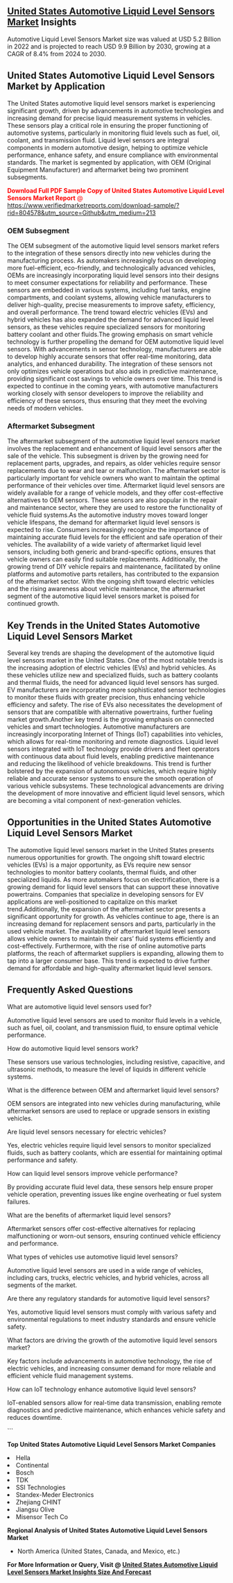 <h2><a href="https://www.verifiedmarketreports.com/download-sample/?rid=804578&amp;utm_source=Github&amp;utm_medium=213" target="_blank">United States Automotive Liquid Level Sensors Market</a> Insights</h2><p>Automotive Liquid Level Sensors Market size was valued at USD 5.2 Billion in 2022 and is projected to reach USD 9.9 Billion by 2030, growing at a CAGR of 8.4% from 2024 to 2030.</p><p><h2>United States Automotive Liquid Level Sensors Market by Application</h2>The United States automotive liquid level sensors market is experiencing significant growth, driven by advancements in automotive technologies and increasing demand for precise liquid measurement systems in vehicles. These sensors play a critical role in ensuring the proper functioning of automotive systems, particularly in monitoring fluid levels such as fuel, oil, coolant, and transmission fluid. Liquid level sensors are integral components in modern automotive design, helping to optimize vehicle performance, enhance safety, and ensure compliance with environmental standards. The market is segmented by application, with OEM (Original Equipment Manufacturer) and aftermarket being two prominent subsegments.<p><span class=""><span style="color: #ff0000;"><strong>Download Full PDF Sample Copy of United States Automotive Liquid Level Sensors Market Report</strong> @ </span><a href="https://www.verifiedmarketreports.com/download-sample/?rid=804578&amp;utm_source=Github&amp;utm_medium=213" target="_blank">https://www.verifiedmarketreports.com/download-sample/?rid=804578&amp;utm_source=Github&amp;utm_medium=213</a></span></p><h3>OEM Subsegment</h3>The OEM subsegment of the automotive liquid level sensors market refers to the integration of these sensors directly into new vehicles during the manufacturing process. As automakers increasingly focus on developing more fuel-efficient, eco-friendly, and technologically advanced vehicles, OEMs are increasingly incorporating liquid level sensors into their designs to meet consumer expectations for reliability and performance. These sensors are embedded in various systems, including fuel tanks, engine compartments, and coolant systems, allowing vehicle manufacturers to deliver high-quality, precise measurements to improve safety, efficiency, and overall performance. The trend toward electric vehicles (EVs) and hybrid vehicles has also expanded the demand for advanced liquid level sensors, as these vehicles require specialized sensors for monitoring battery coolant and other fluids.The growing emphasis on smart vehicle technology is further propelling the demand for OEM automotive liquid level sensors. With advancements in sensor technology, manufacturers are able to develop highly accurate sensors that offer real-time monitoring, data analytics, and enhanced durability. The integration of these sensors not only optimizes vehicle operations but also aids in predictive maintenance, providing significant cost savings to vehicle owners over time. This trend is expected to continue in the coming years, with automotive manufacturers working closely with sensor developers to improve the reliability and efficiency of these sensors, thus ensuring that they meet the evolving needs of modern vehicles.<h3>Aftermarket Subsegment</h3>The aftermarket subsegment of the automotive liquid level sensors market involves the replacement and enhancement of liquid level sensors after the sale of the vehicle. This subsegment is driven by the growing need for replacement parts, upgrades, and repairs, as older vehicles require sensor replacements due to wear and tear or malfunction. The aftermarket sector is particularly important for vehicle owners who want to maintain the optimal performance of their vehicles over time. Aftermarket liquid level sensors are widely available for a range of vehicle models, and they offer cost-effective alternatives to OEM sensors. These sensors are also popular in the repair and maintenance sector, where they are used to restore the functionality of vehicle fluid systems.As the automotive industry moves toward longer vehicle lifespans, the demand for aftermarket liquid level sensors is expected to rise. Consumers increasingly recognize the importance of maintaining accurate fluid levels for the efficient and safe operation of their vehicles. The availability of a wide variety of aftermarket liquid level sensors, including both generic and brand-specific options, ensures that vehicle owners can easily find suitable replacements. Additionally, the growing trend of DIY vehicle repairs and maintenance, facilitated by online platforms and automotive parts retailers, has contributed to the expansion of the aftermarket sector. With the ongoing shift toward electric vehicles and the rising awareness about vehicle maintenance, the aftermarket segment of the automotive liquid level sensors market is poised for continued growth.<h2>Key Trends in the United States Automotive Liquid Level Sensors Market</h2>Several key trends are shaping the development of the automotive liquid level sensors market in the United States. One of the most notable trends is the increasing adoption of electric vehicles (EVs) and hybrid vehicles. As these vehicles utilize new and specialized fluids, such as battery coolants and thermal fluids, the need for advanced liquid level sensors has surged. EV manufacturers are incorporating more sophisticated sensor technologies to monitor these fluids with greater precision, thus enhancing vehicle efficiency and safety. The rise of EVs also necessitates the development of sensors that are compatible with alternative powertrains, further fueling market growth.Another key trend is the growing emphasis on connected vehicles and smart technologies. Automotive manufacturers are increasingly incorporating Internet of Things (IoT) capabilities into vehicles, which allows for real-time monitoring and remote diagnostics. Liquid level sensors integrated with IoT technology provide drivers and fleet operators with continuous data about fluid levels, enabling predictive maintenance and reducing the likelihood of vehicle breakdowns. This trend is further bolstered by the expansion of autonomous vehicles, which require highly reliable and accurate sensor systems to ensure the smooth operation of various vehicle subsystems. These technological advancements are driving the development of more innovative and efficient liquid level sensors, which are becoming a vital component of next-generation vehicles.<h2>Opportunities in the United States Automotive Liquid Level Sensors Market</h2>The automotive liquid level sensors market in the United States presents numerous opportunities for growth. The ongoing shift toward electric vehicles (EVs) is a major opportunity, as EVs require new sensor technologies to monitor battery coolants, thermal fluids, and other specialized liquids. As more automakers focus on electrification, there is a growing demand for liquid level sensors that can support these innovative powertrains. Companies that specialize in developing sensors for EV applications are well-positioned to capitalize on this market trend.Additionally, the expansion of the aftermarket sector presents a significant opportunity for growth. As vehicles continue to age, there is an increasing demand for replacement sensors and parts, particularly in the used vehicle market. The availability of aftermarket liquid level sensors allows vehicle owners to maintain their cars’ fluid systems efficiently and cost-effectively. Furthermore, with the rise of online automotive parts platforms, the reach of aftermarket suppliers is expanding, allowing them to tap into a larger consumer base. This trend is expected to drive further demand for affordable and high-quality aftermarket liquid level sensors.<h2>Frequently Asked Questions</h2><p>What are automotive liquid level sensors used for?</p><p>Automotive liquid level sensors are used to monitor fluid levels in a vehicle, such as fuel, oil, coolant, and transmission fluid, to ensure optimal vehicle performance.</p><p>How do automotive liquid level sensors work?</p><p>These sensors use various technologies, including resistive, capacitive, and ultrasonic methods, to measure the level of liquids in different vehicle systems.</p><p>What is the difference between OEM and aftermarket liquid level sensors?</p><p>OEM sensors are integrated into new vehicles during manufacturing, while aftermarket sensors are used to replace or upgrade sensors in existing vehicles.</p><p>Are liquid level sensors necessary for electric vehicles?</p><p>Yes, electric vehicles require liquid level sensors to monitor specialized fluids, such as battery coolants, which are essential for maintaining optimal performance and safety.</p><p>How can liquid level sensors improve vehicle performance?</p><p>By providing accurate fluid level data, these sensors help ensure proper vehicle operation, preventing issues like engine overheating or fuel system failures.</p><p>What are the benefits of aftermarket liquid level sensors?</p><p>Aftermarket sensors offer cost-effective alternatives for replacing malfunctioning or worn-out sensors, ensuring continued vehicle efficiency and performance.</p><p>What types of vehicles use automotive liquid level sensors?</p><p>Automotive liquid level sensors are used in a wide range of vehicles, including cars, trucks, electric vehicles, and hybrid vehicles, across all segments of the market.</p><p>Are there any regulatory standards for automotive liquid level sensors?</p><p>Yes, automotive liquid level sensors must comply with various safety and environmental regulations to meet industry standards and ensure vehicle safety.</p><p>What factors are driving the growth of the automotive liquid level sensors market?</p><p>Key factors include advancements in automotive technology, the rise of electric vehicles, and increasing consumer demand for more reliable and efficient vehicle fluid management systems.</p><p>How can IoT technology enhance automotive liquid level sensors?</p><p>IoT-enabled sensors allow for real-time data transmission, enabling remote diagnostics and predictive maintenance, which enhances vehicle safety and reduces downtime.</p>```</p><p><strong>Top United States Automotive Liquid Level Sensors Market Companies</strong></p><div data-test-id=""><p><li>Hella</li><li> Continental</li><li> Bosch</li><li> TDK</li><li> SSI Technologies</li><li> Standex-Meder Electronics</li><li> Zhejiang CHINT</li><li> Jiangsu Olive</li><li> Misensor Tech Co</li></p><div><strong>Regional Analysis of&nbsp;United States Automotive Liquid Level Sensors Market</strong></div><ul><li dir="ltr"><p dir="ltr">North America&nbsp;(United States, Canada, and Mexico, etc.)</p></li></ul><p><strong>For More Information or Query, Visit @&nbsp;</strong><strong><a href="https://www.verifiedmarketreports.com/product/automotive-liquid-level-sensors-market/?utm_source=Github&amp;utm_medium=213" target="_blank">United States Automotive Liquid Level Sensors Market Insights Size And Forecast</a></strong></p></div>
